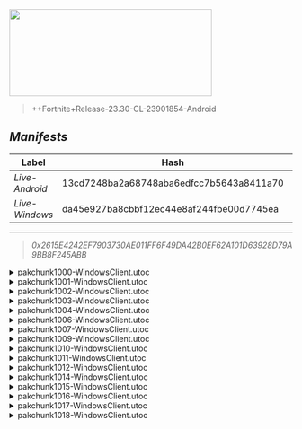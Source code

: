 <div style="pointer-events: none">
  <img style="pointer-events: none" src="https://raw.githubusercontent.com/Tectors/Archive/master/.github/source/dependents/gen.28.20.svg" width="360" height="155">
<div>

 >  
  
  > ++Fortnite+Release-23.30-CL-23901854-Android

## *Manifests*
| Label | Hash | Route |
| - | - | - |
| *Live-Android* | 13cd7248ba2a68748aba6edfcc7b5643a8411a70 | [MsLPrbifCpWz-2JnL0KySgGuvnwL9Q](https://github.com/Tectors/Archive/blob/master/manifests/MsLPrbifCpWz-2JnL0KySgGuvnwL9Q.manifest) |
| *Live-Windows* | da45e927ba8cbbf12ec44e8af244fbe00d7745ea | [6rnGKJUE4ZR1wE8YbEipgborM43rVQ](https://github.com/Tectors/Archive/blob/master/manifests/6rnGKJUE4ZR1wE8YbEipgborM43rVQ.manifest) |

---

> *0x2615E4242EF7903730AE011FF6F49DA42B0EF62A101D63928D79A9BB8F245ABB*

<details>
  <summary>pakchunk1000-WindowsClient.utoc</summary>

 > 
    0x8699F17A17A87C9466ECA3F81BE09913DFC2FE255B8A5DBA38CF3DD38E53DFF5

  <img src="https://raw.githubusercontent.com/Tectors/Archive/master/.github/source/dependents/referred/EID_Prosper.svg" width="100"> 
</details>

<details>
  <summary>pakchunk1001-WindowsClient.utoc</summary>

 > 
    0xBF5B024ABB2023441B359FB8BF99659705B59FB33D75A817E06B3163BFE847FE

  <img src="https://raw.githubusercontent.com/Tectors/Archive/master/.github/source/dependents/referred/Wrap_SpeedDial.svg" width="100"> <img src="https://raw.githubusercontent.com/Tectors/Archive/master/.github/source/dependents/referred/Pickaxe_SpeedDial.svg" width="100"> <img src="https://raw.githubusercontent.com/Tectors/Archive/master/.github/source/dependents/referred/LoadingScreen_Sparks_SpeedDial.svg" width="100"> <img src="https://raw.githubusercontent.com/Tectors/Archive/master/.github/source/dependents/referred/Emoji_S28_Sparks_SpeedDial.svg" width="100"> <img src="https://raw.githubusercontent.com/Tectors/Archive/master/.github/source/dependents/referred/EID_SpeedDial_Mask.svg" width="100"> <img src="https://raw.githubusercontent.com/Tectors/Archive/master/.github/source/dependents/referred/EID_SpeedDial.svg" width="100"> <img src="https://raw.githubusercontent.com/Tectors/Archive/master/.github/source/dependents/referred/Character_SpeedDialBattle.svg" width="100"> <img src="https://raw.githubusercontent.com/Tectors/Archive/master/.github/source/dependents/referred/Character_SpeedDial.svg" width="100"> <img src="https://raw.githubusercontent.com/Tectors/Archive/master/.github/source/dependents/referred/Backpack_SpeedDialBattle.svg" width="100"> 
</details>

<details>
  <summary>pakchunk1002-WindowsClient.utoc</summary>

 > 
    0xEAD2C49B505363CF86A369140A1B2334442464972C377D682F0DC0A2BC31A6D4

  <img src="https://raw.githubusercontent.com/Tectors/Archive/master/.github/source/dependents/referred/Pickaxe_SlowBurn.svg" width="100"> <img src="https://raw.githubusercontent.com/Tectors/Archive/master/.github/source/dependents/referred/Backpack_SlowBurn.svg" width="100"> 
</details>

<details>
  <summary>pakchunk1003-WindowsClient.utoc</summary>

 > 
    0x0CD70C9B012C3B6F80F940371E036D67DC0FA9755895A52B9E845515DF667881

  <img src="https://raw.githubusercontent.com/Tectors/Archive/master/.github/source/dependents/referred/EID_Destiny.svg" width="100"> 
</details>

<details>
  <summary>pakchunk1004-WindowsClient.utoc</summary>

 > 
    0xE301ADF532F3EFF72E9240CCB41ED8F0766F8B47D734330BB1D0ACEA4F7C38CF

  <img src="https://raw.githubusercontent.com/Tectors/Archive/master/.github/source/dependents/referred/Pickaxe_FastCheetah.svg" width="100"> <img src="https://raw.githubusercontent.com/Tectors/Archive/master/.github/source/dependents/referred/EID_FastCheetah.svg" width="100"> <img src="https://raw.githubusercontent.com/Tectors/Archive/master/.github/source/dependents/referred/Character_FastCheetah.svg" width="100"> <img src="https://raw.githubusercontent.com/Tectors/Archive/master/.github/source/dependents/referred/Backpack_FastCheetah.svg" width="100"> 
</details>

<details>
  <summary>pakchunk1006-WindowsClient.utoc</summary>

 > 
    0x600E84282284F93207A275EEBD2E03DEC1060977F26834C2B1604CD745400CBE

  <img src="https://raw.githubusercontent.com/Tectors/Archive/master/.github/source/dependents/referred/EID_Affection.svg" width="100"> 
</details>

<details>
  <summary>pakchunk1007-WindowsClient.utoc</summary>

 > 
    0x3C4B82E8686B9B50DC2AE329D9BE2309E443594E8D574BA8A34B2ABB08082749

  <img src="https://raw.githubusercontent.com/Tectors/Archive/master/.github/source/dependents/referred/EID_Delirious.svg" width="100"> 
</details>

<details>
  <summary>pakchunk1009-WindowsClient.utoc</summary>

 > 
    0x172AE3FA64FACD009F036B6F22ACE6D6534CD9D98DF31B6F66CFC08ABCFD6438

  <img src="https://raw.githubusercontent.com/Tectors/Archive/master/.github/source/dependents/referred/EID_Undead.svg" width="100"> 
</details>

<details>
  <summary>pakchunk1010-WindowsClient.utoc</summary>

 > 
    0xD9EDA39EDE6280C49EBDCE1F32E9D015BBBF11F477351A3137050B52D1FDD437

  <img src="https://raw.githubusercontent.com/Tectors/Archive/master/.github/source/dependents/referred/EID_Repetition.svg" width="100"> 
</details>

<details>
  <summary>pakchunk1011-WindowsClient.utoc</summary>

 > 
    0xFD66B6526BE2D5EA1FE2580DC774DA0C48B9B897D0421A180EBF365775799B59

  <img src="https://raw.githubusercontent.com/Tectors/Archive/master/.github/source/dependents/referred/EID_Medicinal.svg" width="100"> 
</details>

<details>
  <summary>pakchunk1012-WindowsClient.utoc</summary>

 > 
    0xE62FA5F7F9EB86523494FB1ED6BFEA0AAAB64F82F87EAFCAFDAFA9EC3F4F1621

  <img src="https://raw.githubusercontent.com/Tectors/Archive/master/.github/source/dependents/referred/EID_Camouflage.svg" width="100"> 
</details>

<details>
  <summary>pakchunk1014-WindowsClient.utoc</summary>

 > 
    0xCD31ADC93617CC65325C8B48E903A8E2846BDC1AB9D38D7669D06B62DE099B77

  <img src="https://raw.githubusercontent.com/Tectors/Archive/master/.github/source/dependents/referred/Character_BestDressedFNCS.svg" width="100"> 
</details>

<details>
  <summary>pakchunk1015-WindowsClient.utoc</summary>

 > 
    0x818F84AB701462A03A1E1BFB3A663AB8F11EF4F27BE88D60A00C57FD8DDB00B6

  <img src="https://raw.githubusercontent.com/Tectors/Archive/master/.github/source/dependents/referred/EID_Darling.svg" width="100"> 
</details>

<details>
  <summary>pakchunk1016-WindowsClient.utoc</summary>

 > 
    0x5F149D17C16F53A4CF98C8366452DCC4F5C5CA89B7B3921C0E9485CFCADC75F4

  </details>

<details>
  <summary>pakchunk1017-WindowsClient.utoc</summary>

 > 
    0xE3184D2A84AEA64E662D762492D696616337348975B358927667D5230CBD31ED

  <img src="https://raw.githubusercontent.com/Tectors/Archive/master/.github/source/dependents/referred/Pickaxe_VitalInventorBlock.svg" width="100"> <img src="https://raw.githubusercontent.com/Tectors/Archive/master/.github/source/dependents/referred/Character_VitalInventorBlock.svg" width="100"> <img src="https://raw.githubusercontent.com/Tectors/Archive/master/.github/source/dependents/referred/Backpack_VitalInventorBlock.svg" width="100"> 
</details>

<details>
  <summary>pakchunk1018-WindowsClient.utoc</summary>

 > 
    0x6898410A5ED7720BA8053E222B07BA12E117FF77D9B3EF9BDF0165E50516A78D

  <img src="https://raw.githubusercontent.com/Tectors/Archive/master/.github/source/dependents/referred/EID_Rotisserie_Sycn_Leader.svg" width="100"> <img src="https://raw.githubusercontent.com/Tectors/Archive/master/.github/source/dependents/referred/EID_Rotisserie_Sycn_Follower.svg" width="100"> <img src="https://raw.githubusercontent.com/Tectors/Archive/master/.github/source/dependents/referred/EID_Rotisserie_Sycn.svg" width="100"> <img src="https://raw.githubusercontent.com/Tectors/Archive/master/.github/source/dependents/referred/EID_Rotisserie_Guitar.svg" width="100"> <img src="https://raw.githubusercontent.com/Tectors/Archive/master/.github/source/dependents/referred/EID_Rotisserie_Follower.svg" width="100"> <img src="https://raw.githubusercontent.com/Tectors/Archive/master/.github/source/dependents/referred/EID_Rotisserie_Drum.svg" width="100"> <img src="https://raw.githubusercontent.com/Tectors/Archive/master/.github/source/dependents/referred/EID_Rotisserie.svg" width="100"> 
</details>

